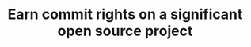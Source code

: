 ---
layout: post
title: Earn commit rights on a significant open source project
status: todo
finished: _
---